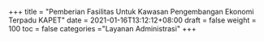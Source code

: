 +++
title = "Pemberian Fasilitas Untuk Kawasan Pengembangan Ekonomi Terpadu KAPET"
date = 2021-01-16T13:12:12+08:00
draft = false
weight = 100
toc = false
categories ="Layanan Administrasi"
+++